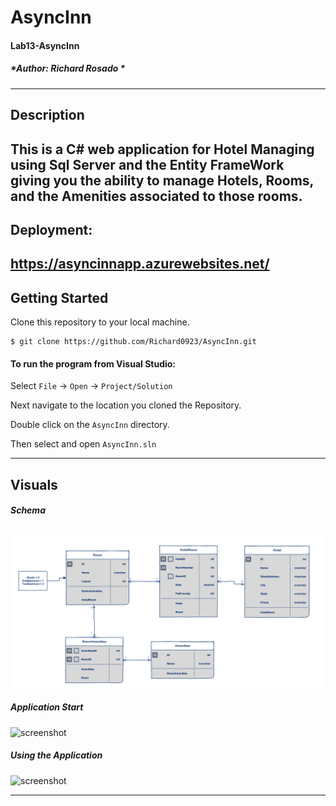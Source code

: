 # AsyncInn 
#### Lab13-AsyncInn
##### *Author: Richard Rosado *

------------------------------

## Description
This is a C# web application for Hotel Managing using Sql Server and the Entity FrameWork giving you the ability to manage Hotels, Rooms, and the Amenities associated to those rooms. 
------------------------------
## Deployment:
https://asyncinnapp.azurewebsites.net/
------------------------------

## Getting Started
Clone this repository to your local machine.
```
$ git clone https://github.com/Richard0923/AsyncInn.git
```
#### To run the program from Visual Studio:
Select ```File``` -> ```Open``` -> ```Project/Solution```

Next navigate to the location you cloned the Repository.

Double click on the ```AsyncInn``` directory.

Then select and open ```AsyncInn.sln```

------------------------------

## Visuals

##### Schema
![screenshot](/AsyncInn/Assets/AsyncInn2.png)

##### Application Start 
![screenshot](/AsyncInn/Assets/AsyncInnStart.png)

##### Using the Application
![screenshot](/AsyncInn/Assets/AsyncInnUsing.png)


------------------------------
